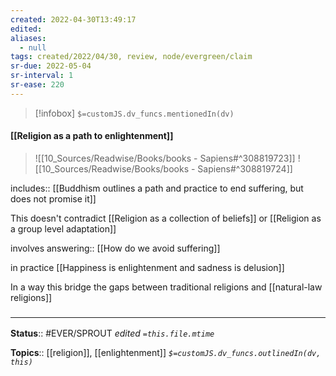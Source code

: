 ```yaml
---
created: 2022-04-30T13:49:17 
edited: 
aliases:
  - null
tags: created/2022/04/30, review, node/evergreen/claim
sr-due: 2022-05-04
sr-interval: 1
sr-ease: 220
---
```

> [!infobox]
`$=customJS.dv_funcs.mentionedIn(dv)`

#### [[Religion as a path to enlightenment]]


> ![[10_Sources/Readwise/Books/books - Sapiens#^308819723]]
> ![[10_Sources/Readwise/Books/books - Sapiens#^308819724]]

includes:: [[Buddhism outlines a path and practice to end suffering, but does not promise it]]

This doesn't contradict
[[Religion as a collection of beliefs]]
or 
[[Religion as a group level adaptation]]

involves answering:: [[How do we avoid suffering]]

in practice [[Happiness is enlightenment and sadness is delusion]]

In a way this bridge the gaps between traditional religions and [[natural-law religions]]

### <hr class="footnote"/>

**Status**:: #EVER/SPROUT
*edited `=this.file.mtime`*

**Topics**:: [[religion]], [[enlightenment]]
*`$=customJS.dv_funcs.outlinedIn(dv, this)`*
